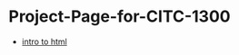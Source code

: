 # Project-Page-for-CITC-1300

<ul>
<li><a href="intro_to_html/index.html" target="_blank"> intro to html </a></li>
</ul>